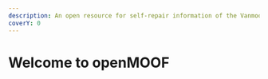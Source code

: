 ```yaml
---
description: An open resource for self-repair information of the Vanmoof S3.
coverY: 0
---
```


# Welcome to openMOOF

